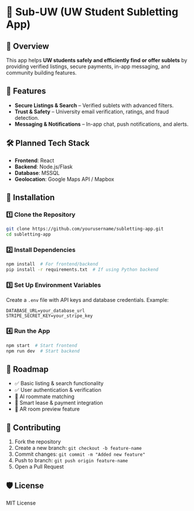 # 🏡 Sub-UW (UW Student Subletting App)

## 📌 Overview  
This app helps **UW students safely and efficiently find or offer sublets** by providing verified listings, secure payments, in-app messaging, and community building features.  

## 🚀 Features  
- **Secure Listings & Search** – Verified sublets with advanced filters.  
- **Trust & Safety** – University email verification, ratings, and fraud detection.  
- **Messaging & Notifications** – In-app chat, push notifications, and alerts.  

## 🛠 Planned Tech Stack  
- **Frontend**: React 
- **Backend**: Node.js/Flask 
- **Database**: MSSQL 
- **Geolocation**: Google Maps API / Mapbox  

## 📖 Installation  
### 1️⃣ Clone the Repository  
```bash  
git clone https://github.com/yourusername/subletting-app.git  
cd subletting-app  
```
### 2️⃣ Install Dependencies  
```bash  
npm install  # For frontend/backend  
pip install -r requirements.txt  # If using Python backend  
```
### 3️⃣ Set Up Environment Variables  
Create a `.env` file with API keys and database credentials. Example:  
```env  
DATABASE_URL=your_database_url  
STRIPE_SECRET_KEY=your_stripe_key  
```
### 4️⃣ Run the App  
```bash  
npm start  # Start frontend  
npm run dev  # Start backend  
```

## 📌 Roadmap  
- ✅ Basic listing & search functionality  
- ✅ User authentication & verification  
- 🔄 AI roommate matching  
- 🔄 Smart lease & payment integration  
- 🔄 AR room preview feature  

## 🤝 Contributing  
1. Fork the repository  
2. Create a new branch: `git checkout -b feature-name`  
3. Commit changes: `git commit -m "Added new feature"`  
4. Push to branch: `git push origin feature-name`  
5. Open a Pull Request  

## 🛡 License  
MIT License  
